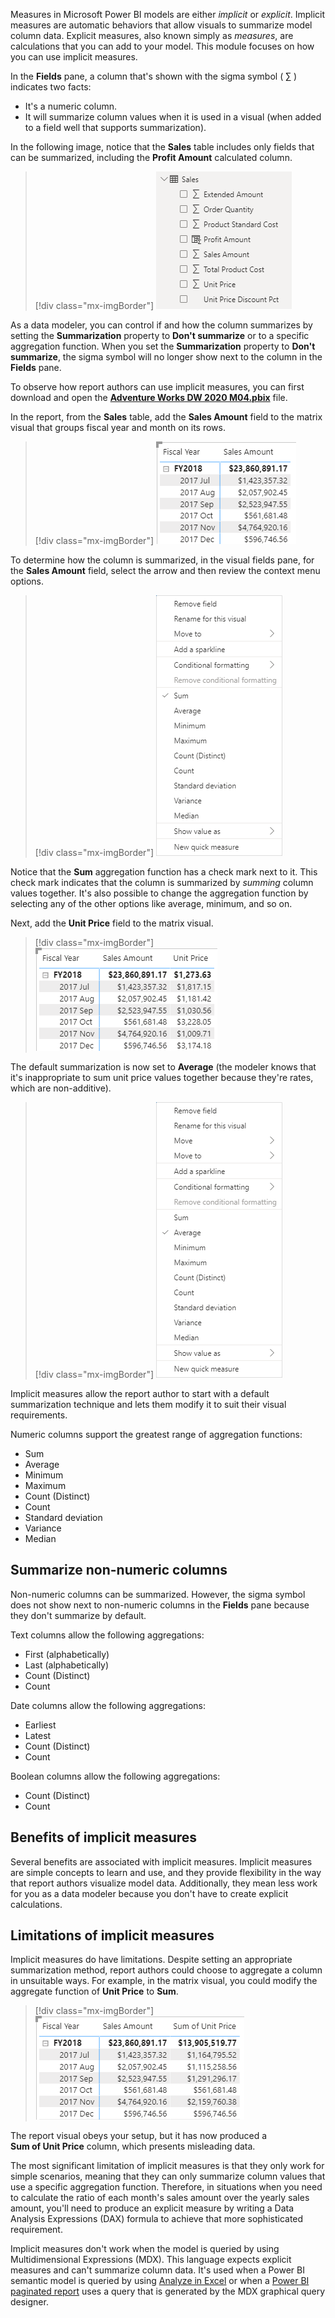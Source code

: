 Measures in Microsoft Power BI models are either *implicit* or *explicit*. Implicit measures are automatic behaviors that allow visuals to summarize model column data. Explicit measures, also known simply as *measures*, are calculations that you can add to your model. This module focuses on how you can use implicit measures.

In the **Fields** pane, a column that's shown with the sigma symbol ( ∑ ) indicates two facts:

- It's a numeric column.
- It will summarize column values when it is used in a visual (when added to a field well that supports summarization).

In the following image, notice that the **Sales** table includes only fields that can be summarized, including the **Profit Amount** calculated column.

> [!div class="mx-imgBorder"]
> [![An image show the Fields pane for the Sales table. It comprises seven summarizable fields, and one of them is a calculated column. The Unit Price Discount Pct field isn't summarizable.](../media/dax-sales-table-fields-ss.png)](../media/dax-sales-table-fields-ss.png#lightbox)

As a data modeler, you can control if and how the column summarizes by setting the **Summarization** property to **Don't summarize** or to a specific aggregation function. When you set the **Summarization** property to **Don't summarize**, the sigma symbol will no longer show next to the column in the **Fields** pane.

To observe how report authors can use implicit measures, you can first download and open the [**Adventure Works DW 2020 M04.pbix**](https://github.com/MicrosoftDocs/mslearn-dax-power-bi/raw/main/activities/Adventure%20Works%20DW%202020%20M04.pbix) file.

In the report, from the **Sales** table, add the **Sales Amount** field to the matrix visual that groups fiscal year and month on its rows.

> [!div class="mx-imgBorder"]
> [![An image shows a matrix visual with year and month on the rows, and a Sales Amount column. Several rows of data are shown.](../media/dax-matrix-visual-1-ss.png)](../media/dax-matrix-visual-1-ss.png#lightbox)

To determine how the column is summarized, in the visual fields pane, for the **Sales Amount** field, select the arrow and then review the context menu options.

> [!div class="mx-imgBorder"]
> [![An image shows the context menu options for the Sales Amount field. The Sum aggregate function is checked.](../media/dax-sales-amount-field-aggregation-options-ss.png)](../media/dax-sales-amount-field-aggregation-options-ss.png#lightbox)

Notice that the **Sum** aggregation function has a check mark next to it. This check mark indicates that the column is summarized by *summing* column values together. It's also possible to change the aggregation function by selecting any of the other options like average, minimum, and so on.

Next, add the **Unit Price** field to the matrix visual.

> [!div class="mx-imgBorder"]
> [![An image shows a matrix visual with year and month on the rows, and Sales Amount and Unit Price columns. Several rows of data are shown.](../media/dax-matrix-visual-2-ss.png)](../media/dax-matrix-visual-2-ss.png#lightbox)

The default summarization is now set to **Average** (the modeler knows that it's inappropriate to sum unit price values together because they're rates, which are non-additive).

> [!div class="mx-imgBorder"]
> [![An image shows the context menu options for the Unit Price field. The Average aggregate function is checked.](../media/dax-unit-price-field-aggregation-options-ss.png)](../media/dax-unit-price-field-aggregation-options-ss.png#lightbox)

Implicit measures allow the report author to start with a default summarization technique and lets them modify it to suit their visual requirements.

Numeric columns support the greatest range of aggregation functions:

- Sum
- Average
- Minimum
- Maximum
- Count (Distinct)
- Count
- Standard deviation
- Variance
- Median

## Summarize non-numeric columns

Non-numeric columns can be summarized. However, the sigma symbol does not show next to non-numeric columns in the **Fields** pane because they don't summarize by default.

Text columns allow the following aggregations:

- First (alphabetically)
- Last (alphabetically)
- Count (Distinct)
- Count

Date columns allow the following aggregations:

- Earliest
- Latest
- Count (Distinct)
- Count

Boolean columns allow the following aggregations:

- Count (Distinct)
- Count

## Benefits of implicit measures

Several benefits are associated with implicit measures. Implicit measures are simple concepts to learn and use, and they provide flexibility in the way that report authors visualize model data. Additionally, they mean less work for you as a data modeler because you don't have to create explicit calculations.

## Limitations of implicit measures

Implicit measures do have limitations. Despite setting an appropriate summarization method, report authors could choose to aggregate a column in unsuitable ways. For example, in the matrix visual, you could modify the aggregate function of **Unit Price** to **Sum**.

> [!div class="mx-imgBorder"]
> [![An image shows a matrix visual with year and month on the rows, and Sales Amount and Sum of Unit Price columns. Several rows of data are shown. The Unit Price values are very large because they're the sum of unit prices.](../media/dax-matrix-visual-3-ss.png)](../media/dax-matrix-visual-3-ss.png#lightbox)

The report visual obeys your setup, but it has now produced a **Sum of Unit Price** column, which presents misleading data.

The most significant limitation of implicit measures is that they only work for simple scenarios, meaning that they can only summarize column values that use a specific aggregation function. Therefore, in situations when you need to calculate the ratio of each month's sales amount over the yearly sales amount, you'll need to produce an explicit measure by writing a Data Analysis Expressions (DAX) formula to achieve that more sophisticated requirement.

Implicit measures don't work when the model is queried by using Multidimensional Expressions (MDX). This language expects explicit measures and can't summarize column data. It's used when a Power BI semantic model is queried by using [Analyze in Excel](/power-bi/collaborate-share/service-analyze-in-excel/?azure-portal=true) or when a [Power BI paginated report](/power-bi/paginated-reports/paginated-reports-report-builder-power-bi/?azure-portal=true) uses a query that is generated by the MDX graphical query designer.
